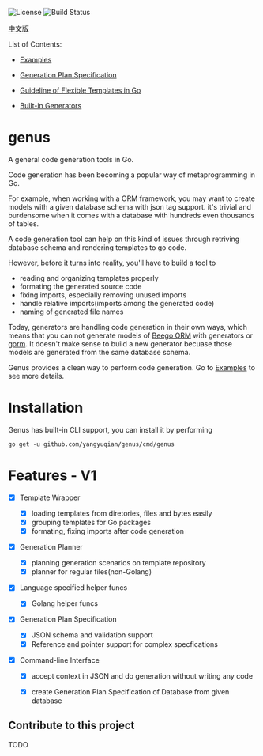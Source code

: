 ![License](https://img.shields.io/badge/style-MIT-blue.svg?label=license)
![Build Status](https://api.travis-ci.org/yangyuqian/genus.svg?branch=master)

[中文版](README-cn.md)

List of Contents:

- [Examples](docs/en/examples.md)

- [Generation Plan Specification](docs/en/gps.md)

- [Guideline of Flexible Templates in Go](docs/en/flexible-templates.md)

- [Built-in Generators](docs/en/generators.md)

# genus

A general code generation tools in Go.

Code generation has been becoming a popular way of metaprogramming in Go.

For example, when working with a ORM framework, you may want to create models
with a given database schema with json tag support.
it's trivial and burdensome when it comes with a database
with hundreds even thousands of tables.

A code generation tool can help on this kind of issues through retriving
database schema and rendering templates to go code.

However, before it turns into reality, you'll have to build a tool to

* reading and organizing templates properly
* formating the generated source code
* fixing imports, especially removing unused imports
* handle relative imports(imports among the generated code)
* naming of generated file names

Today, generators are handling code generation in their own ways, which means
that you can not generate models of
[Beego ORM](https://beego.me/docs/mvc/model/orm.md) with generators or
[gorm](http://jinzhu.me/gorm). It doesn't make sense to build a new generator
becuase those models are generated from the same database schema.

Genus provides a clean way to perform code generation.
Go to [Examples](docs/en/examples.md) to see more details.

# Installation

Genus has built-in CLI support, you can install it by performing

```
go get -u github.com/yangyuqian/genus/cmd/genus
```

# Features - V1

- [x] Template Wrapper

  - [x] loading templates from diretories, files and bytes easily
  - [x] grouping templates for Go packages
  - [x] formating, fixing imports after code generation

- [x] Generation Planner

  - [x] planning generation scenarios on template repository
  - [x] planner for regular files(non-Golang)

- [x] Language specified helper funcs

  - [x] Golang helper funcs

- [x] Generation Plan Specification

  - [x] JSON schema and validation support
  - [x] Reference and pointer support for complex specfications

- [x] Command-line Interface

  - [x] accept context in JSON and do generation without writing any code
  - [x] create Generation Plan Specification of Database from given database


## Contribute to this project

TODO
